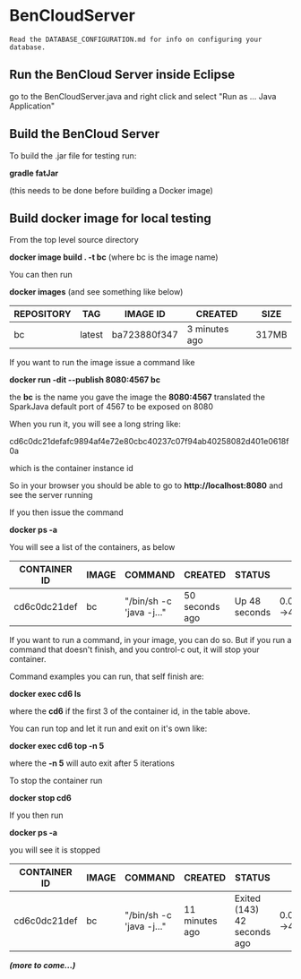 # BenCloudServer

    Read the DATABASE_CONFIGURATION.md for info on configuring your database.

## Run the BenCloud Server inside Eclipse

go to the BenCloudServer.java and right click and select "Run as ... Java Application"

## Build the BenCloud Server

To build the .jar file for testing run:

**gradle fatJar**

(this needs to be done before building a Docker image)


## Build docker image for local testing

From the top level source directory

**docker image build . -t bc** (where bc is the image name)

You can then run

**docker images** (and see something like below)

| REPOSITORY | TAG | IMAGE ID | CREATED | SIZE |
| --- | --- | --- | --- | --- |
| bc | latest | ba723880f347 | 3 minutes ago | 317MB |

If you want to run the image issue a command like

**docker run -dit --publish 8080:4567 bc**

the **bc** is the name you gave the image
the **8080:4567** translated the SparkJava default port of 4567 to be exposed on 8080

When you run it, you will see a long string like:

cd6c0dc21defafc9894af4e72e80cbc40237c07f94ab40258082d401e0618f0a

which is the container instance id

So in your browser you should be able to go to **http://localhost:8080** and see the server running

If you then issue the command

**docker ps -a**

You will see a list of the containers, as below

| CONTAINER ID | IMAGE | COMMAND | CREATED | STATUS | PORTS | NAMES |
| --- | --- | --- | --- | --- | --- | --- |
| cd6c0dc21def | bc | "/bin/sh -c 'java -j…" | 50 seconds ago | Up 48 seconds | 0.0.0.0:8080->4567/tcp | cranky_shirley |

If you want to run a command, in your image, you can do so. But if you run a command that doesn't finish, and you control-c out, it will stop your container.

Command examples you can run, that self finish are:

**docker exec cd6 ls**

where the **cd6** if the first 3 of the container id, in the table above.

You can run top and let it run and exit on it's own like:

**docker exec cd6 top -n 5**

where the **-n 5** will auto exit after 5 iterations

To stop the container run

**docker stop cd6**

If you then run

**docker ps -a**

you will see it is stopped

| CONTAINER ID | IMAGE | COMMAND | CREATED | STATUS | PORTS | NAMES |
| --- | --- | --- | --- | --- | --- | --- |
| cd6c0dc21def | bc | "/bin/sh -c 'java -j…" | 11 minutes ago | Exited (143) 42 seconds ago | 0.0.0.0:8080->4567/tcp | cranky_shirley |

***(more to come...)***

